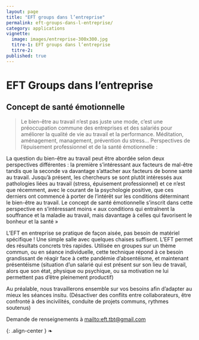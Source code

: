 ```yaml
---
layout: page
title: "EFT groups dans l’entreprise"
permalink: eft-groups-dans-l-entreprise/
category: applications
vignette:
  image: images/entreprise-300x300.jpg
  titre-1: EFT groups dans l’entreprise
  titre-2:
published: true
---
```


# EFT Groups dans l’entreprise

## Concept de santé émotionnelle

> Le bien-être au travail n’est pas juste une mode, c’est une préoccupation commune des entreprises et des salariés pour améliorer la qualité de vie au travail et la performance. Méditation, aménagement, management, prévention du stress...
Perspectives de l’épuisement professionnel et de la santé émotionnelle :

La question du bien-être au travail peut être abordée selon deux perspectives différentes : la première s’intéressant aux facteurs de mal-être tandis que la seconde va davantage s’attacher aux facteurs de bonne santé au travail. Jusqu’à présent, les chercheurs se sont plutôt intéressés aux pathologies liées au travail (stress, épuisement professionnel) et ce n’est que récemment, avec le courant de la psychologie positive, que ces derniers ont commencé à porter de l’intérêt sur les conditions déterminant le bien-être au travail. Le concept de santé émotionnelle s’inscrit dans cette perspective en s’intéressant moins « aux conditions qui entraînent la souffrance et la maladie au travail, mais davantage à celles qui favorisent le bonheur et la santé »

L’EFT  en entreprise se pratique de façon aisée, pas besoin de matériel spécifique !  Une simple salle avec quelques chaises suffisent.
L’EFT permet des résultats concrets très rapides. Utilisée en groupes sur un thème commun, ou en séance individuelle, cette technique répond à ce besoin grandissant de réagir face à cette pandémie d’absentéisme, et maintenant présentéisme (situation d’un salarié qui est présent sur son lieu de travail, alors que son état, physique ou psychique, ou sa motivation ne lui permettent pas d’être pleinement productif)

Au préalable, nous travaillerons ensemble sur vos besoins afin d’adapter au mieux les séances insitu. (Désactiver des conflits entre collaborateurs, être confronté à des incivilités, conduite de projets communs, rythmes soutenus)

Demande de renseignements à <mailto:eft.tbt@gmail.com>

{: .align-center }
❧
